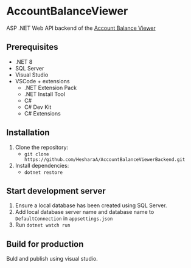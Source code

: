 # AccountBalanceViewer

ASP .NET Web API backend of the [Account Balance Viewer](https://github.com/HesharaA/AccountBalanceViewerFrontEnd)

## Prerequisites

- .NET 8
- SQL Server
- Visual Studio
- VSCode + extensions
  - .NET Extension Pack
  - .NET Install Tool
  - C#
  - C# Dev Kit
  - C# Extensions 

## Installation

1. Clone the repository:
   - `git clone https://github.com/HesharaA/AccountBalanceViewerBackend.git`
2. Install dependencies:
   - `dotnet restore`

## Start development server

1. Ensure a local database has been created using SQL Server.
2. Add local database server name and database name to `DefaultConnection` in `appsettings.json`
3. Run `dotnet watch run`

## Build for production

Buld and publish using visual studio.



